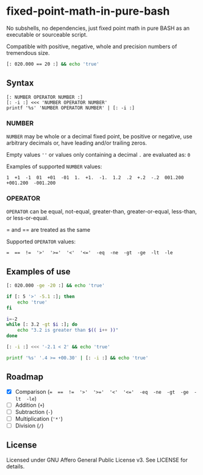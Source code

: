 # fixed-point-math-in-pure-bash

No subshells, no dependencies, just fixed point math in pure BASH as an executable or sourceable script.

Compatible with positive, negative, whole and precision numbers of tremendous size.

```bash
[: 020.000 == 20 :] && echo 'true'
```

## Syntax
```
[: NUMBER OPERATOR NUMBER :]
[: -i :] <<< 'NUMBER OPERATOR NUMBER'
printf '%s' 'NUMBER OPERATOR NUMBER' | [: -i :]
```

### NUMBER
`NUMBER` may be whole or a decimal fixed point, be positive or negative, use arbitrary decimals or, have leading and/or trailing zeros.

Empty values `''` or values only containing a decimal `.` are evaluated as: `0`

Examples of supported `NUMBER` values:
```
1  +1  -1  01  +01  -01  1.  +1.  -1.  1.2  .2  +.2  -.2  001.200  +001.200  -001.200
```

### OPERATOR
`OPERATOR` can be equal, not-equal, greater-than, greater-or-equal, less-than, or less-or-equal.

= and == are treated as the same

Supported `OPERATOR` values:
```
=  ==  !=  '>'  '>='  '<'  '<='  -eq  -ne  -gt  -ge  -lt  -le
```

## Examples of use
```bash
[: 020.000 -ge -20 :] && echo 'true'
```
```bash
if [: 5 '>' -5.1 :]; then
	echo 'true'
fi
```
```bash
i=-2
while [: 3.2 -gt $i :]; do
	echo "3.2 is greater than $(( i++ ))"
done
```
```bash
[: -i :] <<< '-2.1 < 2' && echo 'true'
```
```bash
printf '%s' '.4 >= +00.30' | [: -i :] && echo 'true'
```

## Roadmap
- [x] Comparison (` =  ==  !=  '>'  '>='  '<'  '<='  -eq  -ne  -gt  -ge  -lt  -le `)
- [ ] Addition (` + `)
- [ ] Subtraction (` - `)
- [ ] Multiplication (` '*' `)
- [ ] Division (` / `)

## License
Licensed under GNU Affero General Public License v3. See LICENSE for details.
